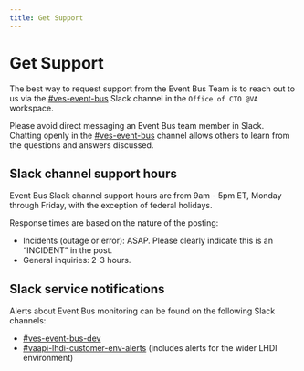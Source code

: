 ```yaml
---
title: Get Support
---
```


# Get Support

The best way to request support from the Event Bus Team is to reach out to us via the [#ves-event-bus](https://dsva.slack.com/archives/C042ZQ7JUAX) Slack channel in the `Office of CTO @VA` workspace.

Please avoid direct messaging an Event Bus team member in Slack. Chatting openly in the [#ves-event-bus](https://dsva.slack.com/archives/C042ZQ7JUAX) channel allows others to learn from the questions and answers discussed.

## Slack channel support hours 
Event Bus Slack channel support hours are from 9am - 5pm ET, Monday through Friday, with the exception of federal holidays.

Response times are based on the nature of the posting:

- Incidents (outage or error): ASAP. Please clearly indicate this is an “INCIDENT” in the post.
- General inquiries: 2-3 hours.

## Slack service notifications
Alerts about Event Bus monitoring can be found on the following Slack channels:
- [#ves-event-bus-dev](https://dsva.slack.com/archives/C04PART9C05)
- [#vaapi-lhdi-customer-env-alerts](https://lighthouseva.slack.com/archives/C05RZUP7H6D) (includes alerts for the wider LHDI environment)

